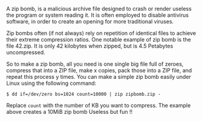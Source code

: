 A zip bomb, is a malicious archive file designed to crash or render useless the program or system reading it. It is often employed to disable antivirus software, in order to create an opening for more traditional viruses.

Zip bombs often (if not always) rely on repetition of identical files to achieve their extreme compression ratios. One notable example of zip bomb is the file 42.zip.
It is only 42 kilobytes when zipped, but is 4.5 Petabytes uncompressed.

So to make a zip bomb, all you need is one single big file full of zeroes, compress that into a ZIP file, make x copies, pack those into a ZIP file, and repeat this process y times.
You can make a simple zip bomb easily under Linux using the following command:
```
$ dd if=/dev/zero bs=1024 count=10000 | zip zipbomb.zip -
```
Replace `count` with the number of KB you want to compress. The example above creates a 10MiB zip bomb
Useless but fun !!

